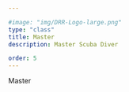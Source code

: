 ```yaml
---

#image: "img/DRR-Logo-large.png"
type: "class"
title: Master
description: Master Scuba Diver

order: 5
---
```


Master